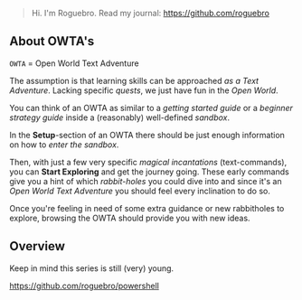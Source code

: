 > Hi. I'm Roguebro.
> Read my journal: https://github.com/roguebro

## About OWTA's

`OWTA` = Open World Text Adventure

The assumption is that learning skills can be approached *as a Text Adventure*.
Lacking specific *quests*, we just have fun in the *Open World*.

You can think of an OWTA as similar to a *getting started guide* or a *beginner strategy guide* inside a (reasonably) well-defined *sandbox*.

In the **Setup**-section of an OWTA there should be just enough information on how to *enter the sandbox*.

Then, with just a few very specific *magical incantations* (text-commands), you can **Start Exploring** and get the journey going. These early commands give you a hint of which *rabbit-holes* you could dive into and since it's an *Open World Text Adventure* you should feel every inclination to do so.

Once you're feeling in need of some extra guidance or new rabbitholes to explore, browsing the OWTA should provide you with new ideas.

## Overview

Keep in mind this series is still (very) young.

https://github.com/roguebro/powershell

